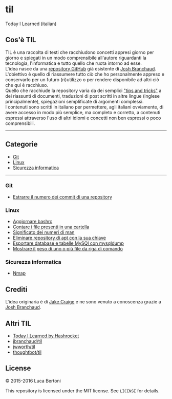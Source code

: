 # til
Today I Learned (italian)

## Cos'è TIL

TIL è una raccolta di testi che racchiudono concetti appresi giorno per giorno e spiegati in un modo comprensibile all'autore riguardanti la tecnologia, l'informatica e tutto quello che ruota intorno ad esse.  
L'idea nasce da una [repository GitHub](https://github.com/jbranchaud/til, "Til di Josh Branchaud") già esistente di [Josh Branchaud](https://github.com/jbranchaud "Josh Branchaud").  
L'obiettivo è quello di riassumere tutto ciò che ho personalmente appreso e conservarlo per un futuro (ri)utilizzo o per rendere disponibile ad altri ciò che qui è racchiuso.  
Quello che racchiude la repository varia da dei semplici ["tips and tricks"](https://it.wikipedia.org/wiki/Tips_and_tricks "Tips and Tricks Wikipedia") a dei riassunti di documenti, traduzioni di post scritti in altre lingue (inglese principalmente), spiegazioni semplificate di argomenti complessi.  
I contenuti sono scritti in italiano per permettere, agli italiani ovviamente, di avere accesso in modo più semplice, ma completo e corretto, a contenuti espressi attraverso l'uso di altri idiomi e concetti non ben espressi o poco comprensibili.

---

## Categorie
* [Git](#git)
* [Linux](#linux)
* [Sicurezza informatica](#sicurezza-informatica)

---

### Git
- [Estrarre il numero dei commit di una repository](Categorie/Git/Estrarre-Numero-Commmit-Repository.md)

### Linux
- [Aggiornare bashrc](Categorie/Linux/bashrc-update.md)
- [Contare i file presenti in una cartella](Categorie/Linux/Contare-File-Dentro-Cartella.md)
- [Significato dei numeri di man](Categorie/Linux/Significato-numeri-in-man.md)
- [Eliminare repository di apt con la sua chiave](Categorie/Linux/Eliminare-Repository-Source-Apt.md)
- [Esportare database e tabelle MySQl con mysqldump](Categorie/Linux/Esportare-database-MySQL-CSV.md)
- [Mostrare il peso di uno o più file da riga di comando](Categorie/Linux/Mostrare-peso-file-command-line.md)

### Sicurezza informatica
- [Nmap](Categorie/Sicurezza-Informatica/Nmap.md)

## Crediti

L'idea originaria è di [Jake Craige](https://github.com/thoughtbot/til) e ne sono venuto a conoscenza grazie a [Josh Branchaud](https://github.com/jbranchaud "Josh Branchaud").

## Altri TIL

* [Today I Learned by Hashrocket](https://til.hashrocket.com)
* [jbranchaud/til](https://github.com/jbranchaud/til "Josh Branchaud")
* [jwworth/til](https://github.com/jwworth/til)
* [thoughtbot/til](https://github.com/thoughtbot/til)

## License

&copy; 2015-2016 Luca Bertoni

This repository is licensed under the MIT license. See `LICENSE` for
details.